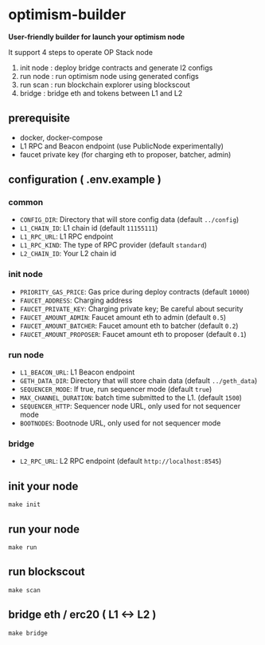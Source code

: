 # optimism-builder
**User-friendly builder for launch your optimism node**

It support 4 steps to operate OP Stack node
1. init node : deploy bridge contracts and generate l2 configs
2. run node : run optimism node using generated configs
3. run scan : run blockchain explorer using blockscout
4. bridge : bridge eth and tokens between L1 and L2

## prerequisite
- docker, docker-compose
- L1 RPC and Beacon endpoint (use PublicNode experimentally)
- faucet private key (for charging eth to proposer, batcher, admin)

## configuration ( .env.example )
### common
- `CONFIG_DIR`: Directory that will store config data (default `../config`)
- `L1_CHAIN_ID`: L1 chain id (default `11155111`)
- `L1_RPC_URL`: L1 RPC endpoint
- `L1_RPC_KIND`: The type of RPC provider (default `standard`)
- `L2_CHAIN_ID`: Your L2 chain id

### init node
- `PRIORITY_GAS_PRICE`: Gas price during deploy contracts (default `10000`)
- `FAUCET_ADDRESS`: Charging address
- `FAUCET_PRIVATE_KEY`: Charging private key; Be careful about security
- `FAUCET_AMOUNT_ADMIN`: Faucet amount eth to admin (default `0.5`)
- `FAUCET_AMOUNT_BATCHER`: Faucet amount eth to batcher (default `0.2`)
- `FAUCET_AMOUNT_PROPOSER`: Faucet amount eth to proposer (default `0.1`)

### run node
- `L1_BEACON_URL`: L1 Beacon endpoint
- `GETH_DATA_DIR`: Directory that will store chain data (default `../geth_data`)
- `SEQUENCER_MODE`: If true, run sequencer mode (default `true`)
- `MAX_CHANNEL_DURATION`: batch time submitted to the L1. (default `1500`)
- `SEQUENCER_HTTP`: Sequencer node URL, only used for not sequencer mode
- `BOOTNODES`: Bootnode URL, only used for not sequencer mode

### bridge
- `L2_RPC_URL`: L2 RPC endpoint (default `http://localhost:8545`)

## init your node
```
make init
```

## run your node
```
make run
```

## run blockscout
```
make scan
```

## bridge eth / erc20 ( L1 <-> L2 )
```
make bridge
```